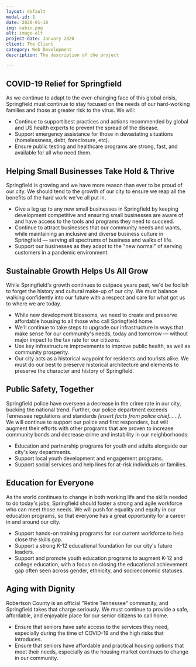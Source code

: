 ```yaml
---
layout: default
modal-id: 1
date: 2020-01-18
img: cabin.png
alt: image-alt
project-date: January 2020
client: The Client
category: Web Development
description: The description of the project

---
```



## COVID-19 Relief for Springfield
As we continue to adapt to the ever-changing face of this global crisis, Springfield must continue to stay focused on the needs of our hard-working families and those at greater risk to the virus. We will:

* Continue to support best practices and actions recommended by global and US health experts to prevent the spread of the disease.
* Support emergency assistance for those in devastating situations (homelessness, debt, foreclosure, etc).
* Ensure public testing and healthcare programs are strong, fast, and available for all who need them.


## Helping Small Businesses Take Hold & Thrive
Springfield is growing and we have more reason than ever to be proud of our city. We should tend to the growth of our city to ensure we reap all the benefits of the hard work we've all put in.

* Give a leg up to any new small businesses in Springfield by keeping development competitive and ensuring small businesses are aware of and have access to the tools and programs they need to succeed.
* Continue to attract businesses that our community needs and wants, while maintaining an inclusive and diverse business culture in Springfield — serving all spectrums of business and walks of life.
* Support our businesses as they adapt to the "new normal" of serving customers in a pandemic environment.


## Sustainable Growth Helps Us All Grow
While Springfield's growth continues to outpace years past, we'd be foolish to forget the history and cultural make-up of our city. We must balance walking confidently into our future with a respect and care for what got us to where we are today.

* While new development blossoms, we need to create and preserve affordable housing to all those who call Springfield home.
* We'll continue to take steps to upgrade our infrastructure in ways that make sense for our community's needs, today and tomorrow — without major impact to the tax rate for our citizens.
* Use key infrastructure improvements to improve public health, as well as community prosperity.
* Our city acts as a historical waypoint for residents and tourists alike. We must do our best to preserve historical architecture and elements to preserve the character and history of Springfield.


## Public Safety, Together
Springfield police have overseen a decrease in the crime rate in our city, bucking the national trend. Further, our police department exceeds Tennessee regulations and standards _[insert facts from police chief……]_. We will continue to support our police and first responders, but will augment their efforts with other programs that are proven to increase community bonds and decrease crime and instability in our neighborhoods:

* Education and partnership programs for youth and adults alongside our city's key departments.
* Support local youth development and engagement programs.
* Support social services and help lines for at-risk individuals or families.


## Education for Everyone
As the world continues to change in both working life and the skills needed to do today's jobs, Springfield should foster a strong and agile workforce who can meet those needs. We will push for equality and equity in our education programs, so that everyone has a great opportunity for a career in and around our city.

* Support hands-on training programs for our current workforce to help close the skills gap.
* Support a strong K-12 educational foundation for our city's future leaders.
* Support and promote youth education programs to augment K-12 and college education, with a focus on closing the educational achievement gap often seen across gender, ethnicity, and socioeconomic statuses.

 
## Aging with Dignity
Robertson County is an official "Retire Tennessee" community, and Springfield takes that charge seriously. We must continue to provide a safe, affordable, and enjoyable place for our senior citizens to call home.

* Ensure that seniors have safe access to the services they need, especially during the time of COVID-19 and the high risks that introduces.
* Ensure that seniors have affordable and practical housing options that meet their needs, especially as the housing market continues to change in our community.